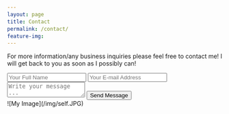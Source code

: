 ```yaml
---
layout: page
title: Contact
permalink: /contact/
feature-img: 
---
```


For more information/any business inquiries please feel free to contact me!  I will get back to you as soon as I possibly can!

<form action="https://getsimpleform.com/messages?form_api_token=89162b5a1502c60029714280232fa92e" method="post">
  <!-- the redirect_to is optional, the form will redirect to the referrer on submission -->
  <input type='hidden' name='redirect_to' value='https://mlggreat.github.io/thank-you/' />
  <input type='text' name='name' placeholder='Your Full Name' />
  <input type='email' name='email' placeholder='Your E-mail Address' />
  <textarea name='message' placeholder='Write your message ...'></textarea>
  <input type='submit' value='Send Message' />
</form>
![My Image](/img/self.JPG)
